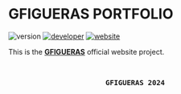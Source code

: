 # GFIGUERAS PORTFOLIO

![version](https://img.shields.io/badge/version-0.0.1-magenta?style=for-the-badge)
[![developer](https://img.shields.io/badge/developed-GFIGUERAS-purple?style=for-the-badge)](https://github.com/Gfigueras03)
[![website](https://img.shields.io/badge/Web-GFIGUERAS-magenta?style=for-the-badge)](https://gfigueras.com)

This is the **[GFIGUERAS](https://gfigueras.com)** official website project.

<br>

<pre align="center"><b>GFIGUERAS 2024</b></pre>
